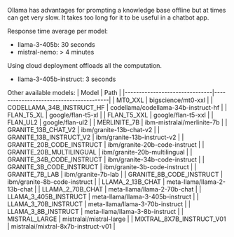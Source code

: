 Ollama has advantages for prompting a knowledge base offline but at times can get very slow. It takes too long for it to be useful in a chatbot app.

Response time average per model:

- llama-3-405b: 30 seconds
- mistral-nemo: > 4 minutes

Using cloud deployment offloads all the computation. 

- llama-3-405b-instruct: 3 seconds

Other available models:
| Model                         | Path                                   |
|-------------------------------|----------------------------------------|
| MT0_XXL                       | bigscience/mt0-xxl                     |
| CODELLAMA_34B_INSTRUCT_HF     | codellama/codellama-34b-instruct-hf    |
| FLAN_T5_XL                    | google/flan-t5-xl                      |
| FLAN_T5_XXL                   | google/flan-t5-xxl                     |
| FLAN_UL2                      | google/flan-ul2                        |
| MERLINITE_7B                  | ibm-mistralai/merlinite-7b             |
| GRANITE_13B_CHAT_V2           | ibm/granite-13b-chat-v2                |
| GRANITE_13B_INSTRUCT_V2       | ibm/granite-13b-instruct-v2            |
| GRANITE_20B_CODE_INSTRUCT     | ibm/granite-20b-code-instruct          |
| GRANITE_20B_MULTILINGUAL      | ibm/granite-20b-multilingual           |
| GRANITE_34B_CODE_INSTRUCT     | ibm/granite-34b-code-instruct          |
| GRANITE_3B_CODE_INSTRUCT      | ibm/granite-3b-code-instruct           |
| GRANITE_7B_LAB                | ibm/granite-7b-lab                     |
| GRANITE_8B_CODE_INSTRUCT      | ibm/granite-8b-code-instruct           |
| LLAMA_2_13B_CHAT              | meta-llama/llama-2-13b-chat            |
| LLAMA_2_70B_CHAT              | meta-llama/llama-2-70b-chat            |
| LLAMA_3_405B_INSTRUCT         | meta-llama/llama-3-405b-instruct       |
| LLAMA_3_70B_INSTRUCT          | meta-llama/llama-3-70b-instruct        |
| LLAMA_3_8B_INSTRUCT           | meta-llama/llama-3-8b-instruct         |
| MISTRAL_LARGE                 | mistralai/mistral-large                |
| MIXTRAL_8X7B_INSTRUCT_V01     | mistralai/mixtral-8x7b-instruct-v01    |